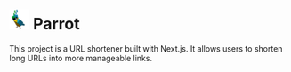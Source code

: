 # <img src="./public/parrot.gif" style="width: 36px; height: auto;"> Parrot
This project is a URL shortener built with Next.js. It allows users to shorten long URLs into more manageable links.